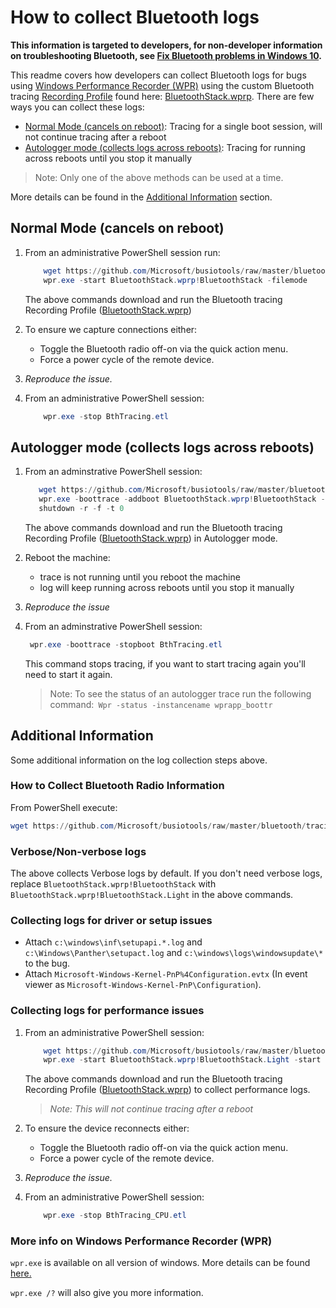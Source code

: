 # How to collect Bluetooth logs
 
**This information is targeted to developers, for non-developer information on troubleshooting Bluetooth, see [Fix Bluetooth problems in Windows 10](https://support.microsoft.com/en-us/help/14169/windows-10-fix-bluetooth-problems).**

This readme covers how developers can collect Bluetooth logs for bugs using [Windows Performance Recorder (WPR)](https://docs.microsoft.com/en-us/windows-hardware/test/wpt/introduction-to-wpr) using the custom Bluetooth tracing [Recording Profile](https://docs.microsoft.com/en-us/windows-hardware/test/wpt/wpr-quick-start#using-recording-profiles) found here: [BluetoothStack.wprp](./BluetoothStack.wprp). There are few ways you can collect these logs: 
* [Normal Mode (cancels on reboot)](#Normal-Mode-cancels-on-reboot): Tracing for a single boot session, will not continue tracing after a reboot
* [Autologger mode (collects logs across reboots)](#Autologger-mode-collects-logs-across-reboots): Tracing for running across reboots until you stop it manually
> Note: Only one of the above methods can be used at a time. 

More details can be found in the [Additional Information](#Additional-Information) section.
 
## Normal Mode (cancels on reboot)
1. From an administrative PowerShell session run:

    ```powershell
        wget https://github.com/Microsoft/busiotools/raw/master/bluetooth/tracing/BluetoothStack.wprp -outfile .\BluetoothStack.wprp
        wpr.exe -start BluetoothStack.wprp!BluetoothStack -filemode
    ```
    The above commands download and run the Bluetooth tracing Recording Profile ([BluetoothStack.wprp](./BluetoothStack.wprp))

1. To ensure we capture connections either:
    * Toggle the Bluetooth radio off-on via the quick action menu.
    * Force a power cycle of the remote device.
    
1. *Reproduce the issue.*

1. From an administrative PowerShell session:
    ```powershell
        wpr.exe -stop BthTracing.etl
    ````
## Autologger mode (collects logs across reboots)
1. From an adminstrative PowerShell session:
     ```powershell   
        wget https://github.com/Microsoft/busiotools/raw/master/bluetooth/tracing/BluetoothStack.wprp -UseBasicParsing -outfile .\BluetoothStack.wprp
        wpr.exe -boottrace -addboot BluetoothStack.wprp!BluetoothStack -filemode
        shutdown -r -f -t 0
    ```
      The above commands download and run the Bluetooth tracing Recording Profile ([BluetoothStack.wprp](./BluetoothStack.wprp)) in Autologger mode.
1. Reboot the machine:
    * trace is not running until you reboot the machine
    * log will keep running across reboots until you stop it manually
1. *Reproduce the issue*

1. From an adminstrative PowerShell session:
    ```powershell
     wpr.exe -boottrace -stopboot BthTracing.etl
    ```
    This command stops tracing, if you want to start tracing again you'll need to start it again.

    > Note: To see the status of an autologger trace run the following command:`
    Wpr -status -instancename wprapp_boottr`

## Additional Information

Some additional information on the log collection steps above.

### How to Collect Bluetooth Radio Information
From PowerShell execute: 
```powershell
wget https://github.com/Microsoft/busiotools/raw/master/bluetooth/tracing/GetBluetoothRadioInfo.ps1 -UseBasicParsing | iex
```

### Verbose/Non-verbose logs
The above collects Verbose logs by default. If you don't need verbose logs, replace ``BluetoothStack.wprp!BluetoothStack`` with ``BluetoothStack.wprp!BluetoothStack.Light`` in the above commands.

### Collecting logs for driver or setup issues
* Attach `c:\windows\inf\setupapi.*.log` and `c:\Windows\Panther\setupact.log` and `c:\windows\logs\windowsupdate\*` to the bug.
* Attach `Microsoft-Windows-Kernel-PnP%4Configuration.evtx` (In event viewer as `Microsoft-Windows-Kernel-PnP\Configuration`).

### Collecting logs for performance issues
1. From an administrative PowerShell session:
    ```powershell
        wget https://github.com/Microsoft/busiotools/raw/master/bluetooth/tracing/BluetoothStack.wprp -outfile .\BluetoothStack.wprp
        wpr.exe -start BluetoothStack.wprp!BluetoothStack.Light -start CPU -filemode
    ```
    The above commands download and run the Bluetooth tracing Recording Profile ([BluetoothStack.wprp](./BluetoothStack.wprp)) to collect performance logs.
    >*Note: This will not continue tracing after a reboot*
1. To ensure the device reconnects either:
    * Toggle the Bluetooth radio off-on via the quick action menu.
    * Force a power cycle of the remote device.
    
1. *Reproduce the issue.*

1. From an administrative PowerShell session:
    ```powershell
        wpr.exe -stop BthTracing_CPU.etl
    ````

### More info on Windows Performance Recorder (WPR)
`wpr.exe` is available on all version of windows. More details can be found [here.](https://docs.microsoft.com/en-us/windows-hardware/test/wpt/wpr-command-line-options)

`wpr.exe /?` will also give you more information.

